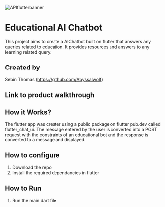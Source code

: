 
![APIflutterbanner](https://github.com/Abyssalwolf/AIchatbot-flutter/assets/117766338/c4bb4780-5862-4e73-aa81-05a68b8ad33e)

# Educational AI Chatbot
This project aims to create a AIChatbot built on flutter that answers any queries related to education. It provides resources and answers to any learning related query.

## Created by
Sebin Thomas (https://github.com/Abyssalwolf)

## Link to product walkthrough



## How it Works?
The flutter app was creater using a public package on flutter pub.dev called flutter_chat_ui. The message entered by the user is converted into a POST request with the constraints of an educational bot and the response is converted to a message and displayed.

## How to configure
1. Download the repo
2. Install the required dependancies in flutter

## How to Run
1. Run the main.dart file
